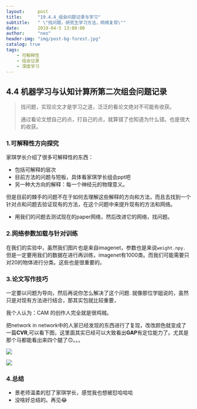 ```yaml
---
layout:     post
title:      "19.4.4_组会问题记录与学习"
subtitle:   " \"找问题，研究生学习方法，网络复现\""
date:       2019-04-5 13:00:00
author:     "neo"
header-img: "img/post-bg-forest.jpg"
catalog: true
tags:
    - 可解释性
    - 组会记录
    - 深度学习
---
```


## 4.4 机器学习与认知计算所第二次组会问题记录

> 找问题，实现论文才是学习之道，泛泛的看论文绝对不可能有收获。
>
> 通过看论文想自己的点，打自己的点，就算错了也知道为什么错。也是很大的收获。

### 1.可解释性方向探究

 家琪学长介绍了很多可解释性的东西：

- 包括可解释的层次
- 目前方法的问题与短板，具体看家琪学长组会ppt吧
- 另一种大方向的解释：每一个神经元的物理意义。

但是目前的棘手的问题不在于如何去理解这些解释的方向和方法，而且去找到一个针对点和问题去验证现有的方法，在这个问题中来提升现有的方法和网络。

+ 用我们的问题去测试现在的paper网络，然后改进它的网络，找问题。

### 2.网络参数加载与针对训练

 在我们的实验中，虽然我们图片也是来自imagenet，参数也是来说`weight.npy.`但是一定要用我们的数据在进行再训练，imagenet有1000类。而我们可能需要只对20的物体进行分类。这些也是很重要的。

### 3.论文写作技巧

一定要以问题为导向，然后再说你怎么解决了这个问题. 就像那位学姐说的，虽然只是对现有方法进行结合，那其实包就比较重要，

我个人认为：CAM 的创作人完全就是很鸡贼。

把network in network中的人家已经发现的东西进行了复现，改改颜色就变成了一篇**CVR**,可以看下图，这里面其实已经可以大致看出**GAP**有定位能力了。尤其是那个马都能看出来四个腿了🙃。。。

![](http://jackyanghc-picture.oss-cn-beijing.aliyuncs.com/007bgNxTly1g1qkd1or9cj319s0sdwpb.jpg%29)

![](http://jackyanghc-picture.oss-cn-beijing.aliyuncs.com/007bgNxTly1g1qkbsxr09j30le0bajzm.jpg%29)

### 4.总结

+ 景老师温柔的怼了家琪学长，感觉我也想被怼哈哈哈
+ 没啥好总结的。再见😂